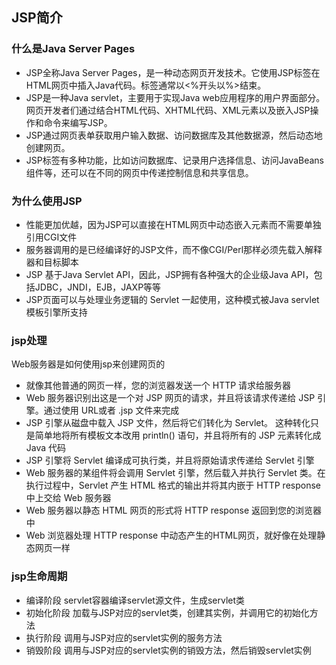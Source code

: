 ## JSP简介

### 什么是Java Server Pages
- JSP全称Java Server Pages，是一种动态网页开发技术。它使用JSP标签在HTML网页中插入Java代码。标签通常以<%开头以%>结束。
- JSP是一种Java servlet，主要用于实现Java web应用程序的用户界面部分。网页开发者们通过结合HTML代码、XHTML代码、XML元素以及嵌入JSP操作和命令来编写JSP。
- JSP通过网页表单获取用户输入数据、访问数据库及其他数据源，然后动态地创建网页。
- JSP标签有多种功能，比如访问数据库、记录用户选择信息、访问JavaBeans组件等，还可以在不同的网页中传递控制信息和共享信息。

### 为什么使用JSP
- 性能更加优越，因为JSP可以直接在HTML网页中动态嵌入元素而不需要单独引用CGI文件
- 服务器调用的是已经编译好的JSP文件，而不像CGI/Perl那样必须先载入解释器和目标脚本
- JSP 基于Java Servlet API，因此，JSP拥有各种强大的企业级Java API，包括JDBC，JNDI，EJB，JAXP等等
- JSP页面可以与处理业务逻辑的 Servlet 一起使用，这种模式被Java servlet 模板引擎所支持

### jsp处理
Web服务器是如何使用jsp来创建网页的
- 就像其他普通的网页一样，您的浏览器发送一个 HTTP 请求给服务器
- Web 服务器识别出这是一个对 JSP 网页的请求，并且将该请求传递给 JSP 引擎。通过使用 URL或者 .jsp 文件来完成
- JSP 引擎从磁盘中载入 JSP 文件，然后将它们转化为 Servlet。
  这种转化只是简单地将所有模板文本改用 println() 语句，并且将所有的 JSP 元素转化成 Java 代码
- JSP 引擎将 Servlet 编译成可执行类，并且将原始请求传递给 Servlet 引擎
- Web 服务器的某组件将会调用 Servlet 引擎，然后载入并执行 Servlet 类。在执行过程中，Servlet 产生 HTML 格式的输出并将其内嵌于 HTTP response 中上交给 Web 服务器
- Web 服务器以静态 HTML 网页的形式将 HTTP response 返回到您的浏览器中
- Web 浏览器处理 HTTP response 中动态产生的HTML网页，就好像在处理静态网页一样

### jsp生命周期
- 编译阶段 servlet容器编译servlet源文件，生成servlet类
- 初始化阶段 加载与JSP对应的servlet类，创建其实例，并调用它的初始化方法
- 执行阶段 调用与JSP对应的servlet实例的服务方法
- 销毁阶段 调用与JSP对应的servlet实例的销毁方法，然后销毁servlet实例